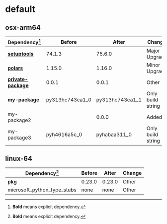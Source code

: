 # default

## osx-arm64

|Dependency[^1]|Before|After|Change|
|-|-|-|-|
|[**setuptools**](https://pypi.org/project/setuptools)|74.1.3|75.6.0|Major Upgrade|
|[**polars**](https://prefix.dev/channels/conda-forge/packages/polars)|1.15.0|1.16.0|Minor Upgrade|
|[**private-package**](https://prefix.dev/channels/setup-pixi-test/packages/private-package)|0.0.1|0.0.1|Other|
|**my-package**|py313hc743ca1_0|py313hc743ca1_1|Only build string|
|my-package2||0.0.0|Added|
|my-package3|pyh4616a5c_0|pyhabaa311_0|Only build string|

## linux-64

|Dependency[^1]|Before|After|Change|
|-|-|-|-|
|**pkg**|0.23.0|0.23.0|Other|
|microsoft_python_type_stubs|none|none|Other|

[^1]: **Bold** means explicit dependency.
[^2]: Dependency got downgraded.

